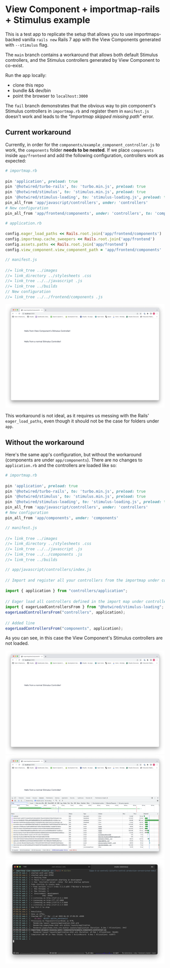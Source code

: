 # View Component + importmap-rails + Stimulus example

This is a test app to replicate the setup that allows you to use importmaps-backed vanilla `rails new` Rails 7 app with the View Components generated with `--stimulus` flag.

The `main` branch contains a workaround that allows both default Stimulus controllers, and the Stimulus controllers generated by View Component to co-exist.

Run the app locally:

- clone this repo
- bundle && dev/bin
- point the browser to `localhost:3000`

The `fail` branch demonstrates that the obvious way to pin component's Stimulus controllers in `importmap.rb` and register them in `manifest.js` doesn't work and leads to the _"Importmap skipped missing path"_ error.

## Current workaround

Currently, in order for the `components/example_component_controller.js` to work, the `components` folder **needs to be nested**.
If we place `components` inside `app/frontend` and add the following configuration, controllers work as expected:

```rb
# importmap.rb

pin 'application', preload: true
pin '@hotwired/turbo-rails', to: 'turbo.min.js', preload: true
pin '@hotwired/stimulus', to: 'stimulus.min.js', preload: true
pin '@hotwired/stimulus-loading', to: 'stimulus-loading.js', preload: true
pin_all_from 'app/javascript/controllers', under: 'controllers'
# New configuration
pin_all_from 'app/frontend/components', under: 'controllers', to: 'components'
```

```rb
# application.rb

config.eager_load_paths << Rails.root.join('app/frontend/components')
config.importmap.cache_sweepers << Rails.root.join('app/frontend')
config.assets.paths << Rails.root.join('app/frontend')
config.view_component.view_component_path = 'app/frontend/components'
```

```js
// manifest.js

//= link_tree ../images
//= link_directory ../stylesheets .css
//= link_tree ../../javascript .js
//= link_tree ../builds
// New configuration
//= link_tree ../../frontend/components .js
```

![Both controllers are functioning](docs/works.png)

This workaround is not ideal, as it requires us messing with the Rails' `eager_load_paths`, even though it should not be the case for folders under `app`.

## Without the workaround

Here's the same app's configuration, but without the workaround (components are under `app/components`). There are no changes to `application.rb` and the controllers are loaded like so:

```rb
# importmap.rb

pin 'application', preload: true
pin '@hotwired/turbo-rails', to: 'turbo.min.js', preload: true
pin '@hotwired/stimulus', to: 'stimulus.min.js', preload: true
pin '@hotwired/stimulus-loading', to: 'stimulus-loading.js', preload: true
pin_all_from 'app/javascript/controllers', under: 'controllers'
# New configuration
pin_all_from 'app/components', under: 'components'
```

```js
// manifest.js

//= link_tree ../images
//= link_directory ../stylesheets .css
//= link_tree ../../javascript .js
//= link_tree ../../components .js
//= link_tree ../builds
```

```js
// app/javascript/controllers/index.js

// Import and register all your controllers from the importmap under controllers/*

import { application } from "controllers/application";

// Eager load all controllers defined in the import map under controllers/**/*_controller
import { eagerLoadControllersFrom } from "@hotwired/stimulus-loading";
eagerLoadControllersFrom("controllers", application);

// Added line
eagerLoadControllersFrom("components", application);
```

As you can see, in this case the View Component's Stimulus controllers are not loaded.

![Only vanilla controllers work](docs/fails.png)
![Controllers from app/components not loaded](docs/fails2.png)
![Error in server logs](docs/fails3.png)
